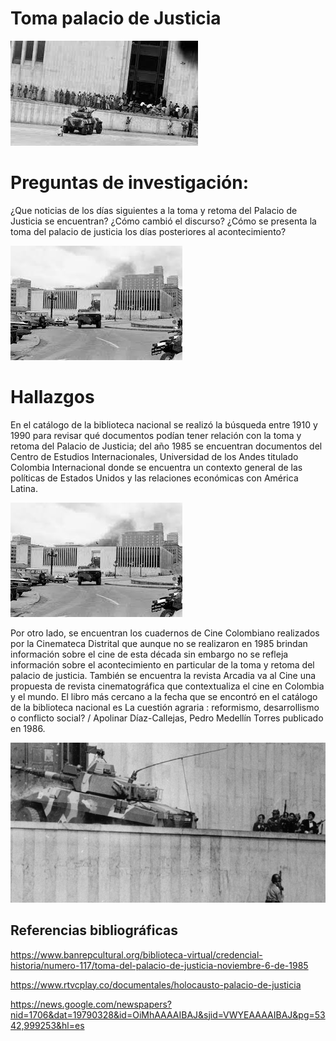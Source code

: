 
# Toma palacio de Justicia
![Imagen 1](https://github.com/danielagomez1995/toma-palacio-de-justicia/blob/master/pic5.jpeg?raw=true)

# Preguntas de investigación: 

¿Que noticias de los días siguientes a la toma y retoma del Palacio de Justicia se encuentran?
¿Cómo cambió el discurso?
¿Cómo se presenta la toma del palacio de justicia los días posteriores al acontecimiento?

![Imagen 2](https://github.com/danielagomez1995/toma-palacio-de-justicia/blob/master/pic%203.jpeg?raw=true)

# Hallazgos 

En el catálogo de la biblioteca nacional se realizó la búsqueda entre 1910 y 1990 para revisar qué documentos podían tener relación con la toma y retoma del Palacio de Justicia; del año 1985 se encuentran documentos del Centro de Estudios Internacionales, Universidad de los Andes titulado Colombia Internacional donde se encuentra un contexto general de las políticas de Estados Unidos y las relaciones económicas con América Latina.

![Imagen 3](https://github.com/danielagomez1995/toma-palacio-de-justicia/blob/master/pic%203.jpeg)

Por otro lado, se encuentran los cuadernos de Cine Colombiano realizados por la Cinemateca Distrital que aunque no se realizaron en 1985 brindan información sobre el cine de esta década sin embargo no se refleja información sobre el acontecimiento en particular de la toma y retoma del palacio de justicia. También se encuentra la revista Arcadia va al Cine una propuesta de revista cinematográfica que contextualiza el cine en Colombia y el mundo. El libro más cercano a la fecha que se encontró en el catálogo de la biblioteca nacional es La cuestión agraria : reformismo, desarrollismo o conflicto social? / Apolinar
Díaz-Callejas, Pedro Medellín Torres publicado en 1986. 

![Imagen 4](https://github.com/danielagomez1995/toma-palacio-de-justicia/blob/master/pic4.jpg)
## Referencias bibliográficas

https://www.banrepcultural.org/biblioteca-virtual/credencial-historia/numero-117/toma-del-palacio-de-justicia-noviembre-6-de-1985

https://www.rtvcplay.co/documentales/holocausto-palacio-de-justicia

https://news.google.com/newspapers?nid=1706&dat=19790328&id=OiMhAAAAIBAJ&sjid=VWYEAAAAIBAJ&pg=5342,999253&hl=es



